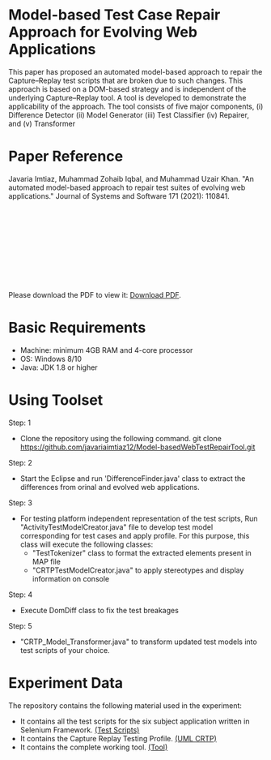 # Model-based Test Case Repair Approach for Evolving Web Applications

This paper has proposed an automated model-based approach to repair the Capture–Replay test scripts that are broken due to such changes. This approach is based on a DOM-based strategy and is independent of the underlying Capture–Replay tool. A tool is developed to demonstrate the applicability of the approach. The tool consists of five major components, (i) Difference Detector (ii) Model Generator (iii) Test Classifier (iv) Repairer, and (v) Transformer

# Paper Reference
Javaria Imtiaz, Muhammad Zohaib Iqbal, and Muhammad Uzair Khan. "An automated model-based approach to repair test suites of evolving web applications." Journal of Systems and Software 171 (2021): 110841.



<object data="http://yoursite.com/the.pdf" type="application/pdf" width="750px" height="750px">
    <embed src="http://yoursite.com/the.pdf" type="application/pdf">
        <p> Please download the PDF to view it: <a href="https://github.com/javariaimtiaz12/Model-basedWebTestRepairTool/blob/master/JSS_TestingMethodogyforEvolvingWebApplication.pdf">Download PDF</a>.</p>
    </embed>
</object>

# Basic Requirements

- Machine: minimum 4GB RAM and 4-core processor
- OS: Windows 8/10
- Java: JDK 1.8 or higher
  
 # Using Toolset
 
Step: 1
 
  - Clone the repository using the following command.
    git clone https://github.com/javariaimtiaz12/Model-basedWebTestRepairTool.git

Step: 2
 
   - Start the Eclipse and run 'DifferenceFinder.java' class to extract the differences from orinal and evolved web applications.
 
Step: 3

-  For testing platform independent representation of the test scripts, Run "ActivityTestModelCreator.java" file to develop test model corresponding for test cases and apply profile. For this purpose, this class will execute the following classes:
    -  "TestTokenizer" class to format the extracted elements present in MAP file
    -  "CRTPTestModelCreator.java" to apply stereotypes and display information on console
    
Step: 4 
 -  Execute DomDiff class to fix the test breakages
 
Step: 5
 -  "CRTP_Model_Transformer.java" to transform updated test models into test scripts of your choice.

# Experiment Data

The repository contains the following material used in the experiment:
 -  It contains all the test scripts for the six subject application written in Selenium Framework. <a href="https://github.com/javariaimtiaz12/Selenium-Test-Scripts-for-Web">(Test Scripts)</a>
 -  It contains the Capture Replay Testing Profile. <a href="https://github.com/javariaimtiaz12/Capture-ReplayTestProfile">(UML CRTP)</a>
 -  It contains the complete working tool. <a href="https://github.com/javariaimtiaz12/Model-basedWebTestRepairTool">(Tool)</a>
